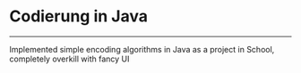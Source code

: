 # Codierung in Java

--- 
Implemented simple encoding algorithms in Java as a project in School, completely overkill with fancy UI